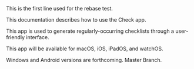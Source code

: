This is the first line used for the rebase test.

This documentation describes how to use the Check app.

This app is used to generate regularly-occurring checklists through a user-friendly interface.

This app will be available for macOS, iOS, iPadOS, and watchOS.

Windows and Android versions are forthcoming. Master Branch.
